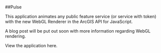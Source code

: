 ##Pulse

This application animates any public feature service (or service with token) with the new WebGL Renderer in the ArcGIS API for JavaScript.



A blog post will be put out soon with more information regarding WebGL rendering. 



View the application here.